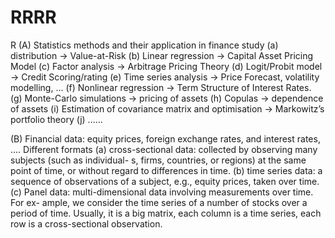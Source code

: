 # RRRR
R
(A) Statistics methods and their application in finance study
  (a) distribution → Value-at-Risk
  (b) Linear regression → Capital Asset Pricing Model
  (c) Factor analysis → Arbitrage Pricing Theory (d) Logit/Probit model → Credit Scoring/rating
  (e) Time series analysis → Price Forecast, volatility modelling, ... (f) Nonlinear regression → Term Structure of Interest Rates.
  (g) Monte-Carlo simulations → pricing of assets (h) Copulas → dependence of assets
  (i) Estimation of covariance matrix and optimisation → Markowitz’s portfolio theory (j) ......


(B) Financial data: equity prices, foreign exchange rates, and interest rates, .... Different formats
  (a) cross-sectional data: collected by observing many subjects (such as individual- s, firms, countries, or regions) at the same point of time, or without regard to differences in time.
  (b) time series data: a sequence of observations of a subject, e.g., equity prices, taken over time.
  (c) Panel data: multi-dimensional data involving measurements over time. For ex- ample, we consider the time series of a number of stocks over a period of time. Usually, it is a big matrix, each column is a time series, each row is a cross-sectional observation.
